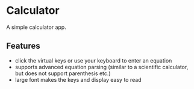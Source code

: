 # Calculator
A simple calculator app.


## Features
* click the virtual keys or use your keyboard to enter an equation
* supports advanced equation parsing (similar to a scientific calculator, but does
not support parenthesis etc.)
* large font makes the keys and display easy to read
